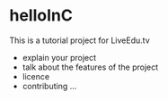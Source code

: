 # helloInC

This is a tutorial project for LiveEdu.tv

-    explain your project
- talk about the features of the project
- licence
- contributing
...
